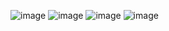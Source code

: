 
![image](https://github.com/user-attachments/assets/c7c9edeb-59c9-41fc-98c0-cff4d102f5e8)
![image](https://github.com/user-attachments/assets/4e730b05-8c19-4939-9c4f-bd02da33d692)
![image](https://github.com/user-attachments/assets/7523ece3-9361-416e-b972-280106216f15)
![image](https://github.com/user-attachments/assets/d1222462-ef81-417c-bbcb-1293462683a4)
